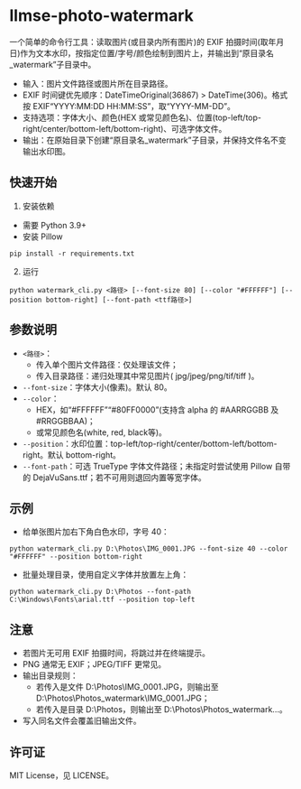 # llmse-photo-watermark

一个简单的命令行工具：读取图片(或目录内所有图片)的 EXIF 拍摄时间(取年月日)作为文本水印，按指定位置/字号/颜色绘制到图片上，并输出到“原目录名_watermark”子目录中。

- 输入：图片文件路径或图片所在目录路径。
- EXIF 时间键优先顺序：DateTimeOriginal(36867) > DateTime(306)。格式按 EXIF“YYYY:MM:DD HH:MM:SS”，取“YYYY-MM-DD”。
- 支持选项：字体大小、颜色(HEX 或常见颜色名)、位置(top-left/top-right/center/bottom-left/bottom-right)、可选字体文件。
- 输出：在原始目录下创建“原目录名_watermark”子目录，并保持文件名不变输出水印图。

## 快速开始

1) 安装依赖
- 需要 Python 3.9+
- 安装 Pillow

```
pip install -r requirements.txt
```

2) 运行

```
python watermark_cli.py <路径> [--font-size 80] [--color "#FFFFFF"] [--position bottom-right] [--font-path <ttf路径>]
```

## 参数说明

- `<路径>`：
  - 传入单个图片文件路径：仅处理该文件；
  - 传入目录路径：递归处理其中常见图片( jpg/jpeg/png/tif/tiff )。
- `--font-size`：字体大小(像素)。默认 80。
- `--color`：
  - HEX，如“#FFFFFF”“#80FF0000”(支持含 alpha 的 #AARRGGBB 及 #RRGGBBAA)；
  - 或常见颜色名(white, red, black等)。
- `--position`：水印位置：top-left/top-right/center/bottom-left/bottom-right。默认 bottom-right。
- `--font-path`：可选 TrueType 字体文件路径；未指定时尝试使用 Pillow 自带的 DejaVuSans.ttf；若不可用则退回内置等宽字体。

## 示例

- 给单张图片加右下角白色水印，字号 40：

```
python watermark_cli.py D:\Photos\IMG_0001.JPG --font-size 40 --color "#FFFFFF" --position bottom-right
```

- 批量处理目录，使用自定义字体并放置左上角：

```
python watermark_cli.py D:\Photos --font-path C:\Windows\Fonts\arial.ttf --position top-left
```

## 注意

- 若图片无可用 EXIF 拍摄时间，将跳过并在终端提示。
- PNG 通常无 EXIF；JPEG/TIFF 更常见。
- 输出目录规则：
  - 若传入是文件 D:\Photos\IMG_0001.JPG，则输出至 D:\Photos\Photos_watermark\IMG_0001.JPG；
  - 若传入是目录 D:\Photos，则输出至 D:\Photos\Photos_watermark\...。
- 写入同名文件会覆盖旧输出文件。

## 许可证

MIT License，见 LICENSE。
